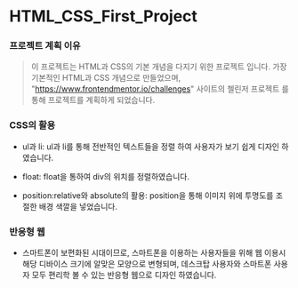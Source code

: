# HTML_CSS_First_Project

### 프로젝트 계획 이유

>이 프로젝트는 HTML과 CSS의 기본 개념을 다지기 위한 프로젝트 입니다.
>가장 기본적인 HTML과 CSS 개념으로 만들었으며,
>"https://www.frontendmentor.io/challenges" 사이트의 첼린저 프로젝트
>를 통해 프로젝트를 계획하게 되었습니다.

### CSS의 활용
- ul과 li:
ul과 li를 통해 전반적인 텍스트들을 정렬 하여 사용자가 보기 쉽게
디자인 하였습니다.

- float:
float을 통하여 div의 위치를 정렬하였습니다.

- position:relative와 absolute의 활용: 
position을 통해 이미지 위에 투명도를 조절한 배경 색깔을 넣었습니다.

### 반응형 웹
- 스마트폰이 보편화된 시대이므로, 스마트폰을 이용하는 사용자들을 위해 웹 이용시
 해당 디바이스 크기에 알맞은 모양으로 변형되며, 데스크탑 사용자와 스마트폰
 사용자 모두 편리학 볼 수 있는 반응형 웹으로 디자인 하였습니다.
